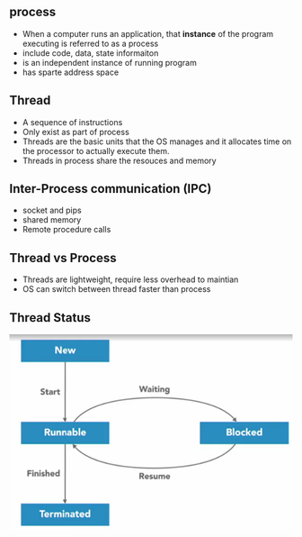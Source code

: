 
## process
- When a computer runs an application, that **instance** of the program executing is referred to as a process
- include code, data, state informaiton
- is an independent instance of running program
- has sparte address space

## Thread
- A sequence of instructions
- Only exist as part of process
- Threads are the basic units that the OS manages and it allocates time on the processor to actually execute them.
- Threads in process share the resouces and memory


## Inter-Process communication (IPC)
- socket and pips
- shared memory
- Remote procedure calls

## Thread vs Process
- Threads are lightweight, require less overhead to maintian
- OS can switch between thread faster than process


## Thread Status
![](./_images/thread-status.png)

 